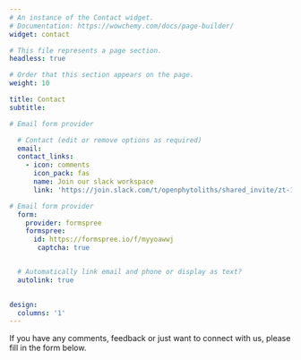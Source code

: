 ```yaml
---
# An instance of the Contact widget.
# Documentation: https://wowchemy.com/docs/page-builder/
widget: contact

# This file represents a page section.
headless: true

# Order that this section appears on the page.
weight: 10

title: Contact
subtitle:

# Email form provider

  # Contact (edit or remove options as required)
  email: 
  contact_links:
    - icon: comments
      icon_pack: fas
      name: Join our slack workspace
      link: 'https://join.slack.com/t/openphytoliths/shared_invite/zt-1akxgco84-cz4Dii0Q5gXeb9J49UgYoQ'

# Email form provider
  form:
    provider: formspree
    formspree:
      id: https://formspree.io/f/myyoawwj
       captcha: true


  # Automatically link email and phone or display as text?
  autolink: true

 
design:
  columns: '1'
---
```


If you have any comments, feedback or just want to connect with us, please fill in the form below. 
